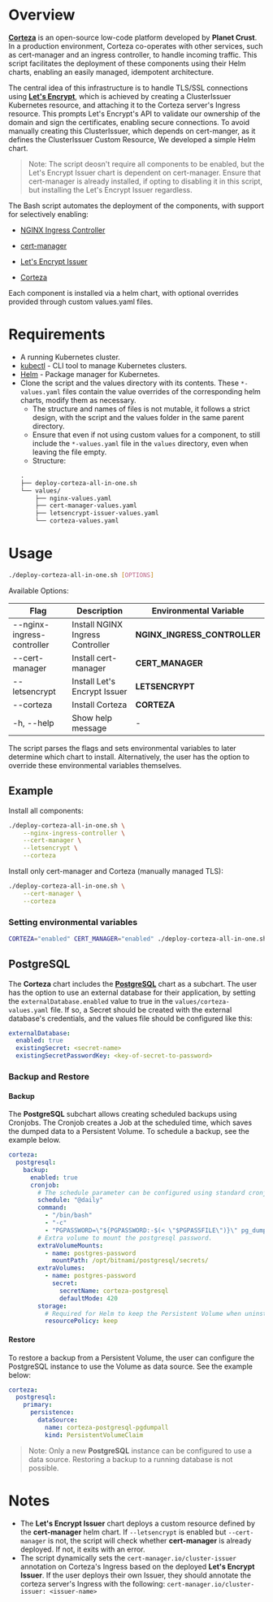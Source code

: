# Overview

**[Corteza](https://cortezaproject.org/)** is an open-source low-code platform developed by **Planet Crust**. In a production environment, Corteza co-operates with other services, such as cert-manager and an ingress controller, to handle incoming traffic. This script facilitates the deployment of these components using their Helm charts, enabling an easily managed, idempotent architecture.

The central idea of this infrastructure is to handle TLS/SSL connections using **[Let's Encrypt](https://letsencrypt.org/)**, which is achieved by creating a ClusterIssuer Kubernetes resource, and attaching it to the Corteza server's Ingress resource. This prompts Let's Encrypt's API to validate our ownership of the domain and sign the certificates, enabling secure connections. To avoid manually creating this ClusterIssuer, which depends on cert-manger, as it defines the ClusterIssuer Custom Resource, We developed a simple Helm chart.
> Note: The script deosn't require all components to be enabled, but the Let's Encrypt Issuer chart is dependent on cert-manager. Ensure that cert-manager is already installed, if opting to disabling it in this script, but installing the Let's Encrypt Issuer regardless.

The Bash script automates the deployment of the components, with support for selectively enabling:

- [NGINX Ingress Controller](https://artifacthub.io/packages/helm/bitnami/nginx-ingress-controller)

- [cert-manager](https://artifacthub.io/packages/helm/cert-manager/cert-manager)

- [Let's Encrypt Issuer](https://artifacthub.io/packages/helm/corteza/letsencrypt-issuer)

- [Corteza](https://artifacthub.io/packages/helm/corteza/corteza)

Each component is installed via a helm chart, with optional overrides provided through custom values.yaml files.

# Requirements

- A running Kubernetes cluster.
- [kubectl](https://kubernetes.io/docs/tasks/tools/install-kubectl-linux/) - CLI tool to manage Kubernetes clusters.
- [Helm](https://helm.sh) - Package manager for Kubernetes.
- Clone the script and the values directory with its contents. These `*-values.yaml` files contain the value overrides of the corresponding helm charts, modify them as necessary.
    - The structure and names of files is not mutable, it follows a strict design, with the script and the values folder in the same parent directory.
    - Ensure that even if not using custom values for a component, to still include the `*-values.yaml` file in the `values` directory, even when leaving the file empty.
    - Structure:
    ```md
    .
    ├── deploy-corteza-all-in-one.sh
    └── values/
        ├── nginx-values.yaml
        ├── cert-manager-values.yaml
        ├── letsencrypt-issuer-values.yaml
        └── corteza-values.yaml
    ```

# Usage
``` bash
./deploy-corteza-all-in-one.sh [OPTIONS]
```
Available Options:

|           **Flag**         |          **Description**         |       **Environmental Variable**      |
| -------------------------- | -------------------------------- | ------------------------------------- |
| --nginx-ingress-controller | Install NGINX Ingress Controller | **NGINX_INGRESS_CONTROLLER**          |
| --cert-manager             | Install cert-manager             | **CERT_MANAGER**                      |
| --letsencrypt              | Install Let's Encrypt Issuer     | **LETSENCRYPT**                       |
| --corteza                  | Install Corteza                  | **CORTEZA**                           |
| -h, --help                 | Show help message                | -                                     |

The script parses the flags and sets environmental variables to later determine which chart to install. Alternatively, the user has the option to override these environmental variables themselves.

## Example
Install all components:
``` bash
./deploy-corteza-all-in-one.sh \
    --nginx-ingress-controller \
    --cert-manager \
    --letsencrypt \
    --corteza
```
Install only cert-manager and Corteza (manually managed TLS):
``` bash
./deploy-corteza-all-in-one.sh \
    --cert-manager \
    --corteza
```
### Setting environmental variables
``` bash
CORTEZA="enabled" CERT_MANAGER="enabled" ./deploy-corteza-all-in-one.sh
```

## PostgreSQL
The **Corteza** chart includes the **[PostgreSQL](https://artifacthub.io/packages/helm/bitnami/postgresql)** chart as a subchart. The user has the option to use an external database for their application, by setting the `externalDatabase.enabled` value to true in the `values/corteza-values.yaml` file. If so, a Secret should be created with the external database's credentials, and the values file should be configured like this:
``` yaml
externalDatabase:
  enabled: true
  existingSecret: <secret-name>
  existingSecretPasswordKey: <key-of-secret-to-password>

```

### Backup and Restore
#### Backup

The **PostgreSQL** subchart allows creating scheduled backups using Cronjobs. The Cronjob creates a Job at the scheduled time, which saves the dumped data to a Persistent Volume. To schedule a backup, see the example below.
``` yaml
corteza:
  postgresql:
    backup:
      enabled: true
      cronjob:
        # The schedule parameter can be configured using standard cronjob syntax, or macros. For further information, see https://kubernetes.io/docs/concepts/workloads/controllers/cron-jobs/#schedule-syntax.
        schedule: "@daily"
        command:
          - "/bin/bash"
          - "-c"
          - "PGPASSWORD=\"${PGPASSWORD:-$(< \"$PGPASSFILE\")}\" pg_dumpall --clean --if-exists --load-via-partition-root --quote-all-identifiers --file=\"${PGDUMP_DIR}/pg_dumpall-$(date '+%Y-%m-%d-%H-%M').pgdump\""
        # Extra volume to mount the postgresql password.
        extraVolumeMounts:
          - name: postgres-password
            mountPath: /opt/bitnami/postgresql/secrets/
        extraVolumes:
          - name: postgres-password
            secret:
              secretName: corteza-postgresql
              defaultMode: 420
        storage:
          # Required for Helm to keep the Persistent Volume when uninstalling the chart.
          resourcePolicy: keep

```

#### Restore

To restore a backup from a Persistent Volume, the user can configure the PostgreSQL instance to use the Volume as data source. See the example below:
``` yaml
corteza:
  postgresql:
    primary:
      persistence:
        dataSource:
          name: corteza-postgresql-pgdumpall
          kind: PersistentVolumeClaim

```
> Note: Only a new **PostgreSQL** instance can be configured to use a data source. Restoring a backup to a running database is not possible.

# Notes
- The **Let's Encrypt Issuer** chart deploys a custom resource defined by the **cert-manager** helm chart. If `--letsencrypt` is enabled but `--cert-manager` is not, the script will check whether **cert-manager** is already deployed. If not, it exits with an error.
- The script dynamically sets the `cert-manager.io/cluster-issuer` annotation on Corteza's Ingress based on the deployed **Let's Encrypt Issuer**. If the user deploys their own Issuer, they should annotate the corteza server's Ingress with the following:
`cert-manager.io/cluster-issuer: <issuer-name>`
